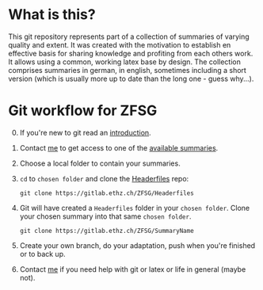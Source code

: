# What is this?

This git repository represents part of a collection of summaries of varying quality and extent.
It was created with the motivation to establish en effective basis for sharing knowledge and profiting from each others work. It allows using a common, working latex base by design.
The collection comprises summaries in german, in english, sometimes including a short version (which is usually more up to date than the long one - guess why...).


# Git workflow for ZFSG

0. If you're new to git read an [introduction](https://git-scm.com/book/en/v2/Getting-Started-Git-Basics).

1. Contact [me](mailto:muellegi@student.ethz.ch) to get access to one of the [available summaries](ListOfSummaries.md).

2. Choose a local folder to contain your summaries.

3. `cd` to `chosen folder` and clone the [Headerfiles](https://gitlab.ethz.ch/ZFSG/Headerfiles) repo:

    `git clone https://gitlab.ethz.ch/ZFSG/Headerfiles`

4. Git will have created a `Headerfiles` folder in your `chosen folder`. Clone your chosen summary into that same `chosen folder`. 

    `git clone https://gitlab.ethz.ch/ZFSG/SummaryName`

5. Create your own branch, do your adaptation, push when you're finished or to back up.

6. Contact [me](mailto:muellegi@student.ethz.ch) if you need help with git or latex or life in general (maybe not).